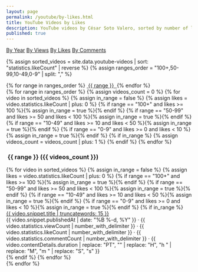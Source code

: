 ```yaml
---
layout: page
permalink: /youtube/by-likes.html
title: YouTube Videos by Likes
description: YouTube videos by César Soto Valero, sorted by number of likes.
published: true
---
```


<!-- Buttons for ordering YouTube videos -->
<div class="list-filters">
    <a href="/youtube/by-year.html" class="list-filter">By Year</a>
    <a href="/youtube/by-views.html" class="list-filter">By Views</a>
    <a href="/youtube/by-likes.html" class="list-filter">By Likes</a>
    <a href="/youtube/by-comments.html" class="list-filter">By Comments</a>
</div>

{% assign sorted_videos = site.data.youtube-videos | sort: "statistics.likeCount" | reverse %}
{% assign ranges_order = "100+,50-99,10-49,0-9" | split: "," %}

<!-- Likes cloud -->
<div class="tag-list">
  {% for range in ranges_order %}
     <a href="#{{ range }}" class="btn btn-primary tag-btn">
        <i class="fas fa-thumbs-up" aria-hidden="true"></i>&nbsp;{{ range }}&nbsp;
     </a>
  {% endfor %}
</div>

<div id="full-tags-list">
  {% for range in ranges_order %}
     {% assign videos_count = 0 %}
     {% for video in sorted_videos %}
        {% assign in_range = false %}
        {% assign likes = video.statistics.likeCount | plus: 0 %}
        {% if range == "100+" and likes >= 100 %}{% assign in_range = true %}{% endif %}
        {% if range == "50-99" and likes >= 50 and likes < 100 %}{% assign in_range = true %}{% endif %}
        {% if range == "10-49" and likes >= 10 and likes < 50 %}{% assign in_range = true %}{% endif %}
        {% if range == "0-9" and likes >= 0 and likes < 10 %}{% assign in_range = true %}{% endif %}
        {% if in_range %}
          {% assign videos_count = videos_count | plus: 1 %}
        {% endif %}
     {% endfor %}
     <h3 id="{{ range }}" class="linked-section">
        <i class="fas fa-thumbs-up" aria-hidden="true"></i>&nbsp;{{ range }}&nbsp;({{ videos_count }})
     </h3>
     <div class="video-list">
        {% for video in sorted_videos %}
          {% assign in_range = false %}
          {% assign likes = video.statistics.likeCount | plus: 0 %}
          {% if range == "100+" and likes >= 100 %}{% assign in_range = true %}{% endif %}
          {% if range == "50-99" and likes >= 50 and likes < 100 %}{% assign in_range = true %}{% endif %}
          {% if range == "10-49" and likes >= 10 and likes < 50 %}{% assign in_range = true %}{% endif %}
          {% if range == "0-9" and likes >= 0 and likes < 10 %}{% assign in_range = true %}{% endif %}
          {% if in_range %}
             <div class="tag-entry">
                <a href="https://www.youtube.com/watch?v={{ video.id }}" target="_blank">{{ video.snippet.title | truncatewords: 15 }}</a>
                <div class="entry-date">
                  <time datetime="{{ video.snippet.publishedAt }}">{{ video.snippet.publishedAt | date: "%B %-d, %Y" }}</time>
                  <span class="video-stats">
                     · <i class="fas fa-eye"></i> {{ video.statistics.viewCount | number_with_delimiter }}
                     · <i class="fas fa-thumbs-up"></i> {{ video.statistics.likeCount | number_with_delimiter }}
                     · <i class="fas fa-comment"></i> {{ video.statistics.commentCount | number_with_delimiter }}
                     · <i class="fas fa-clock"></i> {{ video.contentDetails.duration | replace: "PT", "" | replace: "H", "h " | replace: "M", "m " | replace: "S", "s" }}
                  </span>
                </div>
             </div>
          {% endif %}
        {% endfor %}
     </div>
  {% endfor %}
</div>
<!-- markdownlint-enable MD033 MD041 MD022 -->
